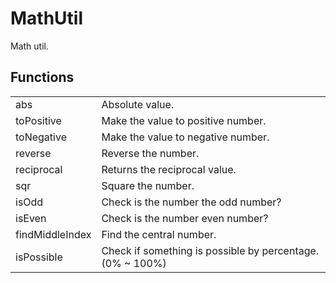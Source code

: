 # MathUtil

Math util.


## Functions

<table>
  <tr>
    <td>abs</td>
    <td>Absolute value.</td>
  </tr>
  <tr>
    <td>toPositive</td>
    <td>Make the value to positive number.</td>
  </tr>
  <tr>
    <td>toNegative</td>
    <td>Make the value to negative number.</td>
  </tr>
  <tr>
    <td>reverse</td>
    <td>Reverse the number.</td>
  </tr>
  <tr>
    <td>reciprocal</td>
    <td>Returns the reciprocal value.</td>
  </tr>
  <tr>
    <td>sqr</td>
    <td>Square the number.</td>
  </tr>
  <tr>
    <td>isOdd</td>
    <td>Check is the number the odd number?</td>
  </tr>
  <tr>
    <td>isEven</td>
    <td>Check is the number even number?</td>
  </tr>
  <tr>
    <td>findMiddleIndex</td>
    <td>Find the central number.</td>
  </tr>
  <tr>
    <td>isPossible</td>
    <td>Check if something is possible by percentage. (0% ~ 100%)</td>
  </tr>
</table>
